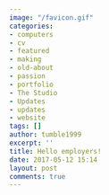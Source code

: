 ```yaml
---
image: "/favicon.gif"
categories:
- computers
- cv
- featured
- making
- old-about
- passion
- portfolio
- The Studio
- Updates
- updates
- website
tags: []
author: tumble1999
excerpt: ''
title: Hello employers!
date: 2017-05-12 15:14
layout: post
comments: true
---
```

